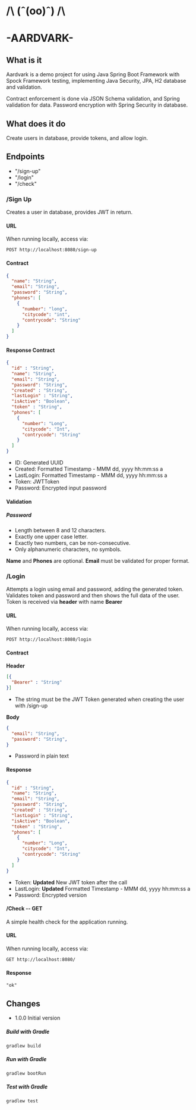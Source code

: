 # /\ (ˆ(oo)ˆ) /\
# -AARDVARK-

## What is it
Aardvark is a demo project for using Java Spring Boot Framework with Spock Framework testing, implementing Java Security, JPA, H2 database and
validation.

Contract enforcement is done via JSON Schema validation, and Spring validation for data.
Password encryption with Spring Security in database.


## What does it do

Create users in database, provide tokens, and allow login.

## Endpoints

* "/sign-up"
* "/login"
* "/check"

###  /Sign Up
Creates a user in database, provides JWT in return.

#### URL
When running locally, access via:
```http request
POST http://localhost:8080/sign-up
```

#### Contract
```json lines
{
  "name": "String",
  "email": "String",
  "password": "String",
  "phones": [
    {
      "number": "long",
      "citycode": "int",
      "contrycode": "String"
    }
  ]
}
```

#### Response Contract
```json lines
{
  "id" : "String", 
  "name": "String",
  "email": "String",
  "password": "String", 
  "created" : "String", 
  "lastLogin" : "String",
  "isActive": "Boolean",
  "token" : "String",
  "phones": [
    {
      "number": "Long",
      "citycode": "Int",
      "contrycode": "String"
    }
  ]
}
```
- ID: Generated UUID
- Created: Formatted Timestamp - MMM dd, yyyy hh:mm:ss a
- LastLogin: Formatted Timestamp - MMM dd, yyyy hh:mm:ss a
- Token: JWTToken
- Password: Encrypted input password

#### Validation
##### Password 
 - Length between 8 and 12 characters.
 - Exactly one upper case letter.
 - Exactly two numbers, can be non-consecutive.
 - Only alphanumeric characters, no symbols.

**Name** and **Phones** are optional.
**Email** must be validated for proper format.

### /Login
Attempts a login using email and password, adding the generated token.
Validates token and password and then shows the full data of the user.
Token is received via **header** with name **Bearer**

#### URL
When running locally, access via:
```http request
POST http://localhost:8080/login
```

#### Contract
**Header**
```json lines
[{
  "Bearer" : "String"
}]
```
- The string must be the JWT Token generated when creating the user with /sign-up

**Body**
```json lines
{
  "email": "String",
  "password": "String", 
}
```
- Password in plain text
#### Response
```json lines
{
  "id" : "String", 
  "name": "String",
  "email": "String",
  "password": "String", 
  "created" : "String",
  "lastLogin" : "String",
  "isActive": "Boolean",
  "token" : "String",
  "phones": [
    {
      "number": "Long",
      "citycode": "Int",
      "contrycode": "String"
    }
  ]
}
```
- Token: **Updated** New JWT token after the call
- LastLogin: **Updated** Formatted Timestamp - MMM dd, yyyy hh:mm:ss a
- Password: Encrypted version

#### /Check -- GET

A simple health check for the application running.

#### URL
When running locally, access via:
```http request
GET http://localhost:8080/
```
#### Response
```text
"ok"
```

## Changes

* 1.0.0 Initial version

##### Build with Gradle
```shell
gradlew build
```
##### Run with Gradle
```shell
gradlew bootRun
```
##### Test with Gradle
```shell
gradlew test
```
